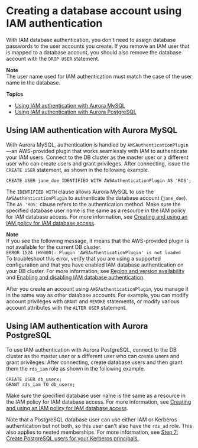# Creating a database account using IAM authentication<a name="UsingWithRDS.IAMDBAuth.DBAccounts"></a>

With IAM database authentication, you don't need to assign database passwords to the user accounts you create\. If you remove an IAM user that is mapped to a database account, you should also remove the database account with the `DROP USER` statement\.

**Note**  
The user name used for IAM authentication must match the case of the user name in the database\.

**Topics**
+ [Using IAM authentication with Aurora MySQL](#UsingWithRDS.IAMDBAuth.DBAccounts.MySQL)
+ [Using IAM authentication with Aurora PostgreSQL](#UsingWithRDS.IAMDBAuth.DBAccounts.PostgreSQL)

## Using IAM authentication with Aurora MySQL<a name="UsingWithRDS.IAMDBAuth.DBAccounts.MySQL"></a>

With Aurora MySQL, authentication is handled by `AWSAuthenticationPlugin`—an AWS\-provided plugin that works seamlessly with IAM to authenticate your IAM users\. Connect to the DB cluster as the master user or a different user who can create users and grant privileges\. After connecting, issue the `CREATE USER` statement, as shown in the following example\.

```
CREATE USER jane_doe IDENTIFIED WITH AWSAuthenticationPlugin AS 'RDS'; 
```

The `IDENTIFIED WITH` clause allows Aurora MySQL to use the `AWSAuthenticationPlugin` to authenticate the database account \(`jane_doe`\)\. The `AS 'RDS'` clause refers to the authentication method\. Make sure the specified database user name is the same as a resource in the IAM policy for IAM database access\. For more information, see [Creating and using an IAM policy for IAM database access](UsingWithRDS.IAMDBAuth.IAMPolicy.md)\. 

**Note**  
If you see the following message, it means that the AWS\-provided plugin is not available for the current DB cluster\.  
`ERROR 1524 (HY000): Plugin 'AWSAuthenticationPlugin' is not loaded`  
To troubleshoot this error, verify that you are using a supported configuration and that you have enabled IAM database authentication on your DB cluster\. For more information, see [Region and version availability](UsingWithRDS.IAMDBAuth.md#UsingWithRDS.IAMDBAuth.Availability) and [Enabling and disabling IAM database authentication](UsingWithRDS.IAMDBAuth.Enabling.md)\.

After you create an account using `AWSAuthenticationPlugin`, you manage it in the same way as other database accounts\. For example, you can modify account privileges with `GRANT` and `REVOKE` statements, or modify various account attributes with the `ALTER USER` statement\. 

## Using IAM authentication with Aurora PostgreSQL<a name="UsingWithRDS.IAMDBAuth.DBAccounts.PostgreSQL"></a>

To use IAM authentication with Aurora PostgreSQL, connect to the DB cluster as the master user or a different user who can create users and grant privileges\. After connecting, create database users and then grant them the `rds_iam` role as shown in the following example\.

```
CREATE USER db_userx; 
GRANT rds_iam TO db_userx;
```

Make sure the specified database user name is the same as a resource in the IAM policy for IAM database access\. For more information, see [Creating and using an IAM policy for IAM database access](UsingWithRDS.IAMDBAuth.IAMPolicy.md)\. 

Note that a PostgreSQL database user can use either IAM or Kerberos authentication but not both, so this user can't also have the `rds_ad` role\. This also applies to nested memberships\. For more information, see [ Step 7: Create PostgreSQL users for your Kerberos principals ](postgresql-kerberos-setting-up.md#postgresql-kerberos-setting-up.create-logins)\.